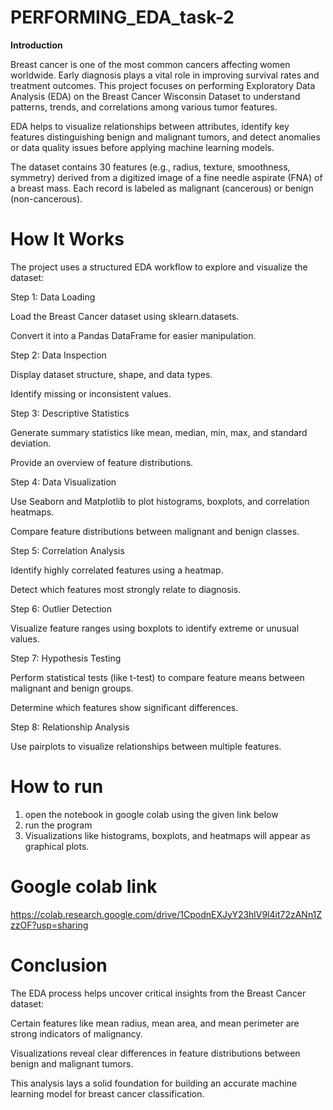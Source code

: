 # PERFORMING_EDA_task-2
**Introduction**

Breast cancer is one of the most common cancers affecting women worldwide. Early diagnosis plays a vital role in improving survival rates and treatment outcomes.
This project focuses on performing Exploratory Data Analysis (EDA) on the Breast Cancer Wisconsin Dataset to understand patterns, trends, and correlations among various tumor features.

EDA helps to visualize relationships between attributes, identify key features distinguishing benign and malignant tumors, and detect anomalies or data quality issues before applying machine learning models.

The dataset contains 30 features (e.g., radius, texture, smoothness, symmetry) derived from a digitized image of a fine needle aspirate (FNA) of a breast mass. Each record is labeled as malignant (cancerous) or benign (non-cancerous).

# How It Works

The project uses a structured EDA workflow to explore and visualize the dataset:

Step 1: Data Loading

Load the Breast Cancer dataset using sklearn.datasets.

Convert it into a Pandas DataFrame for easier manipulation.

Step 2: Data Inspection

Display dataset structure, shape, and data types.

Identify missing or inconsistent values.

Step 3: Descriptive Statistics

Generate summary statistics like mean, median, min, max, and standard deviation.

Provide an overview of feature distributions.

Step 4: Data Visualization

Use Seaborn and Matplotlib to plot histograms, boxplots, and correlation heatmaps.

Compare feature distributions between malignant and benign classes.

Step 5: Correlation Analysis

Identify highly correlated features using a heatmap.

Detect which features most strongly relate to diagnosis.

Step 6: Outlier Detection

Visualize feature ranges using boxplots to identify extreme or unusual values.

Step 7: Hypothesis Testing

Perform statistical tests (like t-test) to compare feature means between malignant and benign groups.

Determine which features show significant differences.

Step 8: Relationship Analysis

Use pairplots to visualize relationships between multiple features.


# How to run

1. open the notebook in google colab using the given link below
2. run the program
3. Visualizations like histograms, boxplots, and heatmaps will appear as graphical plots.


# Google colab link

https://colab.research.google.com/drive/1CpodnEXJyY23hlV9l4it72zANn1ZzzOF?usp=sharing

# Conclusion

The EDA process helps uncover critical insights from the Breast Cancer dataset:

Certain features like mean radius, mean area, and mean perimeter are strong indicators of malignancy.

Visualizations reveal clear differences in feature distributions between benign and malignant tumors.

This analysis lays a solid foundation for building an accurate machine learning model for breast cancer classification.
